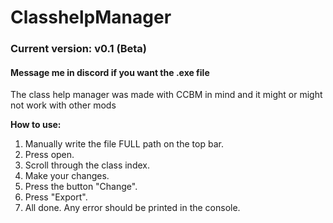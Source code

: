 # ClasshelpManager
<h3>Current version: v0.1 (Beta)</h3>
<h4>Message me in discord if you want the .exe file</h4>
<p>The class help manager was made with CCBM in mind and it might or might not work with other mods</p>

<strong>How to use:</strong>
<ol>
  <li>Manually write the file FULL path on the top bar.</li>
  <li>Press open.</li>
  <li>Scroll through the class index.</li>
  <li>Make your changes.</li>
  <li>Press the button "Change".</li>
  <li>Press "Export".</li>
  <li>All done. Any error should be printed in the console.</li>
 </ol>
